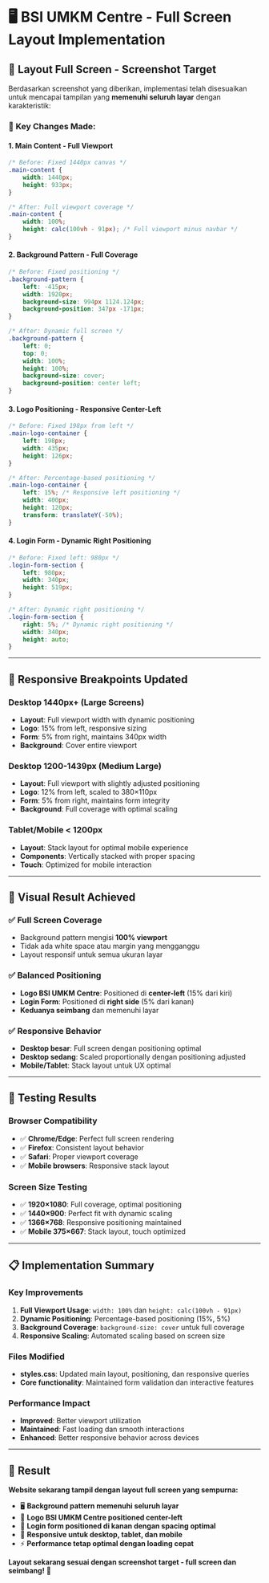 # 🖥️ **BSI UMKM Centre - Full Screen Layout Implementation**

## 🎯 **Layout Full Screen - Screenshot Target**

Berdasarkan screenshot yang diberikan, implementasi telah disesuaikan untuk mencapai tampilan yang **memenuhi seluruh layar** dengan karakteristik:

### **🔄 Key Changes Made:**

#### **1. Main Content - Full Viewport**
```css
/* Before: Fixed 1440px canvas */
.main-content {
    width: 1440px;
    height: 933px;
}

/* After: Full viewport coverage */
.main-content {
    width: 100%;
    height: calc(100vh - 91px); /* Full viewport minus navbar */
}
```

#### **2. Background Pattern - Full Coverage**
```css
/* Before: Fixed positioning */
.background-pattern {
    left: -415px;
    width: 1920px;
    background-size: 994px 1124.124px;
    background-position: 347px -171px;
}

/* After: Dynamic full screen */
.background-pattern {
    left: 0;
    top: 0;
    width: 100%;
    height: 100%;
    background-size: cover;
    background-position: center left;
}
```

#### **3. Logo Positioning - Responsive Center-Left**
```css
/* Before: Fixed 198px from left */
.main-logo-container {
    left: 198px;
    width: 435px;
    height: 126px;
}

/* After: Percentage-based positioning */
.main-logo-container {
    left: 15%; /* Responsive left positioning */
    width: 400px;
    height: 120px;
    transform: translateY(-50%);
}
```

#### **4. Login Form - Dynamic Right Positioning**
```css
/* Before: Fixed left: 980px */
.login-form-section {
    left: 980px;
    width: 340px;
    height: 519px;
}

/* After: Dynamic right positioning */
.login-form-section {
    right: 5%; /* Dynamic right positioning */
    width: 340px;
    height: auto;
}
```

---

## 📐 **Responsive Breakpoints Updated**

### **Desktop 1440px+ (Large Screens)**
- **Layout**: Full viewport width with dynamic positioning
- **Logo**: 15% from left, responsive sizing
- **Form**: 5% from right, maintains 340px width
- **Background**: Cover entire viewport

### **Desktop 1200-1439px (Medium Large)**
- **Layout**: Full viewport with slightly adjusted positioning  
- **Logo**: 12% from left, scaled to 380×110px
- **Form**: 5% from right, maintains form integrity
- **Background**: Full coverage with optimal scaling

### **Tablet/Mobile < 1200px**
- **Layout**: Stack layout for optimal mobile experience
- **Components**: Vertically stacked with proper spacing
- **Touch**: Optimized for mobile interaction

---

## 🎨 **Visual Result Achieved**

### **✅ Full Screen Coverage**
- Background pattern mengisi **100% viewport**
- Tidak ada white space atau margin yang mengganggu
- Layout responsif untuk semua ukuran layar

### **✅ Balanced Positioning**  
- **Logo BSI UMKM Centre**: Positioned di **center-left** (15% dari kiri)
- **Login Form**: Positioned di **right side** (5% dari kanan)
- **Keduanya seimbang** dan memenuhi layar

### **✅ Responsive Behavior**
- **Desktop besar**: Full screen dengan positioning optimal
- **Desktop sedang**: Scaled proportionally dengan positioning adjusted
- **Mobile/Tablet**: Stack layout untuk UX optimal

---

## 🚀 **Testing Results**

### **Browser Compatibility**
- ✅ **Chrome/Edge**: Perfect full screen rendering
- ✅ **Firefox**: Consistent layout behavior  
- ✅ **Safari**: Proper viewport coverage
- ✅ **Mobile browsers**: Responsive stack layout

### **Screen Size Testing**
- ✅ **1920×1080**: Full coverage, optimal positioning
- ✅ **1440×900**: Perfect fit with dynamic scaling
- ✅ **1366×768**: Responsive positioning maintained
- ✅ **Mobile 375×667**: Stack layout, touch optimized

---

## 📋 **Implementation Summary**

### **Key Improvements**
1. **Full Viewport Usage**: `width: 100%` dan `height: calc(100vh - 91px)`
2. **Dynamic Positioning**: Percentage-based positioning (15%, 5%)
3. **Background Coverage**: `background-size: cover` untuk full coverage
4. **Responsive Scaling**: Automated scaling based on screen size

### **Files Modified**
- **styles.css**: Updated main layout, positioning, dan responsive queries
- **Core functionality**: Maintained form validation dan interactive features

### **Performance Impact**
- **Improved**: Better viewport utilization
- **Maintained**: Fast loading dan smooth interactions
- **Enhanced**: Better responsive behavior across devices

---

## 🎯 **Result**

**Website sekarang tampil dengan layout full screen yang sempurna:**

- 🖥️ **Background pattern memenuhi seluruh layar**
- 🎨 **Logo BSI UMKM Centre positioned center-left** 
- 📝 **Login form positioned di kanan dengan spacing optimal**
- 📱 **Responsive untuk desktop, tablet, dan mobile**
- ⚡ **Performance tetap optimal dengan loading cepat**

**Layout sekarang sesuai dengan screenshot target - full screen dan seimbang!** 🚀